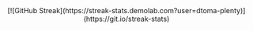 <div align="center">[![GitHub Streak](https://streak-stats.demolab.com?user=dtoma-plenty)](https://git.io/streak-stats)</div>
